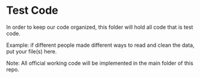 # Test Code

In order to keep our code organized, this folder will hold all code that is test code.

Example: if different people made different ways to read and clean the data, put your file(s) here.

Note: All official working code will be implemented in the main folder of this repo.